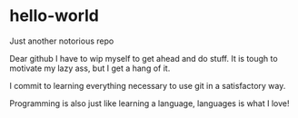 # hello-world
Just another notorious repo

Dear github I have to wip myself to get ahead and do stuff. It is tough to motivate my lazy ass, but I get a hang of it. 

I commit to learning everything necessary to use git in a satisfactory way. 

Programming is also just like learning a language, languages is what I love! 
